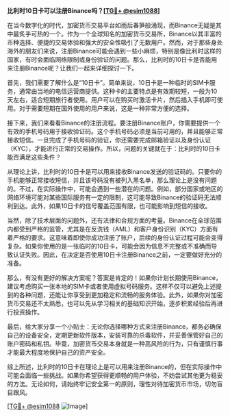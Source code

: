 **比利时10日卡可以注册Binance吗？[[TG💪+ @esim1088](https://t.me/s/esim1088)]**

在当今数字化的时代，加密货币交易平台如雨后春笋般涌现，而Binance无疑是其中最炙手可热的一个。作为一个全球知名的加密货币交易所，Binance以其丰富的币种选择、便捷的交易体验和强大的安全性吸引了无数用户。然而，对于那些身处海外的朋友们来说，注册Binance可能会遇到一些小麻烦，特别是像比利时这样的国家，有时会面临网络限制或身份验证的问题。那么，比利时的10日卡是否能用来注册Binance呢？让我们一起来详细探讨一下。

首先，我们需要了解什么是“10日卡”。简单来说，10日卡是一种临时的SIM卡服务，通常由当地的电信运营商提供。这种卡的主要特点是有效期较短，一般为10天左右，适合短期旅行者使用。用户可以在购买时激活卡片，然后插入手机即可使用。对于需要短期在国外使用的用户来说，这是一种非常方便的选择。

接下来，我们来看看Binance的注册流程。要注册Binance账户，你需要提供一个有效的手机号码用于接收验证码。这个手机号码必须是当前可用的，并且能够正常接收短信。一旦完成了手机号码的验证，你还需要完成邮箱验证以及身份认证（KYC），才能进行正常的交易操作。所以，问题的关键就在于：比利时的10日卡能否满足这些条件？

从理论上讲，比利时的10日卡是可以用来接收Binance发送的验证码的。只要你的手机能够正常接收短信，并且该号码没有被列入黑名单，那么理论上是没有问题的。不过，在实际操作中，可能会遇到一些潜在的问题。例如，部分国家或地区的网络环境可能对某些国际服务有一定的限制，这可能导致Binance的验证码无法顺利到达。此外，如果10日卡的信号覆盖范围有限，也可能影响到短信的接收。

当然，除了技术层面的问题外，还有法律和合规方面的考量。Binance在全球范围内都受到严格的监管，尤其是在反洗钱（AML）和客户身份识别（KYC）方面有着严格的要求。这意味着即使你成功注册了账户，后续的身份认证过程可能会变得复杂。如果你使用的是一张临时的10日卡，可能会因为信息不完整或不准确而导致认证失败。因此，在决定是否使用10日卡注册Binance之前，一定要做好充分的准备。

那么，有没有更好的解决方案呢？答案是肯定的！如果你计划长期使用Binance，建议考虑购买一张本地的SIM卡或者使用虚拟号码服务。这样不仅可以避免上述提到的各种问题，还能让你享受到更加稳定和流畅的服务体验。此外，如果你对加密货币交易还不太熟悉，也可以先从学习相关的基础知识开始，逐步积累经验后再进行投资操作。

最后，给大家分享一个小贴士：无论你选择哪种方式来注册Binance，都务必确保自己的设备安全，定期更新软件版本，安装可靠的杀毒软件，并妥善保管好自己的账户密码和私钥。毕竟，加密货币交易本身就是一种高风险的行为，只有谨慎行事才能最大程度地保护自己的资产安全。

综上所述，比利时的10日卡在理论上是可以用来注册Binance的，但在实际操作中可能会面临一些挑战。如果你希望获得更顺畅的用户体验，不妨尝试其他更为稳妥的方法。无论如何，请始终牢记安全第一的原则，理性对待加密货币市场，切勿盲目跟风。

[[TG💪+ @esim1088](https://t.me/s/esim1088) ![Image](https://i.postimg.cc/4NQfJmqS/Snipaste-2025-05-13-00-14-12.png)]